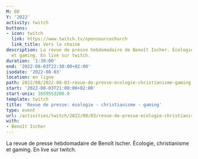 ```yaml
---
M: 08
Y: '2022'
activity: twitch
buttons:
- icon: twitch
  link: https://www.twitch.tv/opensourcechurch
  link_title: Vers la chaine
description: La revue de presse hebdomadaire de Benoît Ischer. Écologie, christianisme
  et gaming. En live sur twitch.
duration: '1:30:00'
end: '2022-08-03T22:30:00+02:00'
isodate: '2022-08-03'
location: en ligne
path: 2022/08/2022-08-03-revue-de-presse-ecologie-christianisme-gaming.md
start: '2022-08-03T21:00:00+02:00'
start-unix: 1659553200.0
template: twitch
title: 'Revue de presse: écologie - christianisme - gaming'
type: event
url: /activities/twitch/2022/08/03/revue-de-presse-ecologie-christianisme-gaming
with:
- Benoît Ischer
---
```

La revue de presse hebdomadaire de Benoît Ischer. Écologie, christianisme et gaming. En live sur twitch.